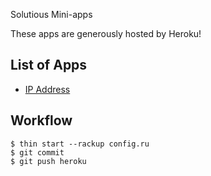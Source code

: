 Solutious Mini-apps

These apps are generously hosted by Heroku!

## List of Apps ##

* [IP Address](http://solutious.heroku.com/ip)

## Workflow ##

    $ thin start --rackup config.ru
    $ git commit 
    $ git push heroku
